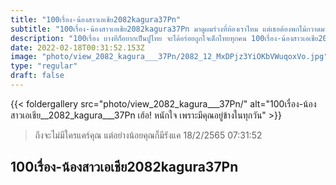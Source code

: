 ```yaml
---
title: "100เรื่อง-น้องสาวเอเชีย2082kagura37Pn"
subtitle: "100เรื่อง-น้องสาวเอเชีย2082kagura37Pn มาดูผมร่วงที่ห้องเราไหม แต่เธอต้องพกไม้กวาดมาด้วยนะ"
description: "100เรื่อง บางทีก็อยากเป็นปูไทย จะได้อร่อยถูกใจเด็กไทยทุกคน 100เรื่อง-น้องสาวเอเชีย2082kagura37Pn 18/2/2565 07:31:52"
date: 2022-02-18T00:31:52.153Z
image: "photo/view_2082_kagura___37Pn/2082_12_MxDPjz3YiOKbVWuqoxVo.jpg"
type: "regular"
draft: false
---
```


{{< foldergallery src="photo/view_2082_kagura___37Pn/" alt="100เรื่อง-น้องสาวเอเชีย__2082_kagura___37Pn เฮ้อ! หนักใจ เพราะมีคุณอยู่ข้างในทุกวัน" >}}


> ถึงจะไม่มีใครแคร์คุณ แต่อย่างน้อยคุณก็มีรังแค 18/2/2565 07:31:52

## 100เรื่อง-น้องสาวเอเชีย2082kagura37Pn
